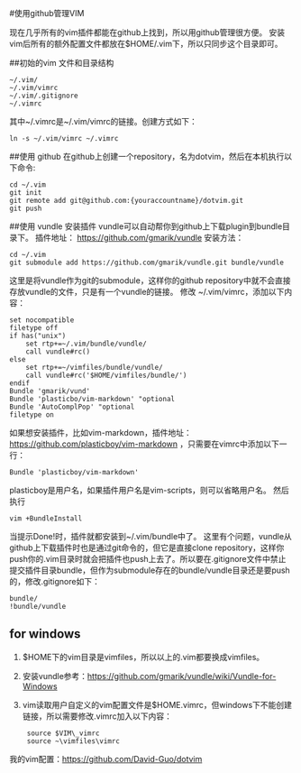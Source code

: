 #使用github管理VIM

现在几乎所有的vim插件都能在github上找到，所以用github管理很方便。
安装vim后所有的额外配置文件都放在$HOME/.vim下，所以只同步这个目录即可。

##初始的vim 文件和目录结构

    ~/.vim/
    ~/.vim/vimrc
    ~/.vim/.gitignore
    ~/.vimrc
其中~/.vimrc是~/.vim/vimrc的链接。创建方式如下：
    
    ln -s ~/.vim/vimrc ~/.vimrc

##使用 github
在github上创建一个repository，名为dotvim，然后在本机执行以下命令:

    cd ~/.vim
    git init
    git remote add git@github.com:{youraccountname}/dotvim.git
    git push


##使用 vundle 安装插件
vundle可以自动帮你到github上下载plugin到bundle目录下。
插件地址： https://github.com/gmarik/vundle
安装方法： 

    cd ~/.vim
    git submodule add https://github.com/gmarik/vundle.git bundle/vundle

这里是将vundle作为git的submodule，这样你的github repository中就不会直接存放vundle的文件，只是有一个vundle的链接。
修改 ~/.vim/vimrc，添加以下内容：

    set nocompatible
    filetype off
    if has("unix")
        set rtp+=~/.vim/bundle/vundle/
        call vundle#rc()
    else 
        set rtp+=~/vimfiles/bundle/vundle/
        call vundle#rc('$HOME/vimfiles/bundle/')
    endif
    Bundle 'gmarik/vund'
    Bundle 'plasticbo/vim-markdown' "optional
    Bundle 'AutoComplPop' "optional
    filetype on

如果想安装插件，比如vim-markdown，插件地址：https://github.com/plasticboy/vim-markdown ，只需要在vimrc中添加以下一行：

    Bundle 'plasticboy/vim-markdown'
plasticboy是用户名，如果插件用户名是vim-scripts，则可以省略用户名。
然后执行

    vim +BundleInstall

当提示Done!时，插件就都安装到~/.vim/bundle中了。
这里有个问题，vundle从github上下载插件时也是通过git命令的，但它是直接clone repository，这样你push你的.vim目录时就会把插件也push上去了。所以要在.gitignore文件中禁止提交插件目录bundle，但作为submodule存在的bundle/vundle目录还是要push的，修改.gitignore如下：

    bundle/
    !bundle/vundle

## for windows
1. $HOME下的vim目录是vimfiles，所以以上的.vim都要换成vimfiles。
2. 安装vundle参考：https://github.com/gmarik/vundle/wiki/Vundle-for-Windows
3. vim读取用户自定义的vim配置文件是$HOME\.vimrc，但windows下不能创建链接，所以需要修改.vimrc加入以下内容：

        source $VIM\_vimrc
        source ~\vimfiles\vimrc

我的vim配置：https://github.com/David-Guo/dotvim
